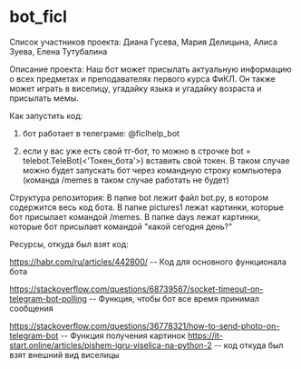 # bot_ficl
Список участников проекта: Диана Гусева, Мария Делицына, Алиса Зуева, Елена Тутубалина

Описание проекта: Наш бот может присылать актуальную информацию о всех предметах и преподавателях первого курса ФиКЛ. Он также может играть в виселицу, угадайку языка и угадайку возраста и присылать мемы.

Как запустить код: 
1) бот работает в телеграме: @ficlhelp_bot

2) если у вас уже есть свой тг-бот, то можно в строчке bot = telebot.TeleBot(<'Токен_бота'>) вставить свой токен. В таком случае можно будет запускать бот через командную строку компьютера (команда /memes в таком случае работать не будет)

Структура репозитория: В папке bot лежит файл bot.py, в котором содержится весь код бота. В папке pictures1 лежат картинки, которые бот присылает командой /memes. В папке days лежат картинки, которые бот присылает командой "какой сегодня день?"

Ресурсы, откуда был взят код:

https://habr.com/ru/articles/442800/ -- Код для основного функционала бота

https://stackoverflow.com/questions/68739567/socket-timeout-on-telegram-bot-polling -- Функция, чтобы бот все время принимал сообщения

https://stackoverflow.com/questions/36778321/how-to-send-photo-on-telegram-bot -- Функция получения картинок
https://it-start.online/articles/pishem-igru-viselica-na-python-2 -- код откуда был взят внешний вид виселицы
